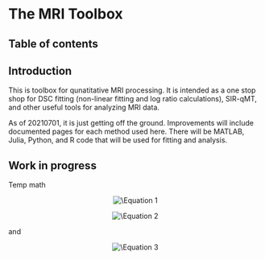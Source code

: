 # The MRI Toolbox

## Table of contents

## Introduction

This is toolbox for qunatitative MRI processing. It is intended as a one stop shop for DSC fitting (non-linear fitting and log ratio calculations), SIR-qMT, and other useful tools for analyzing MRI data. 

As of 20210701, it is just getting off the ground. Improvements will include documented pages for each method used here. There will be MATLAB, Julia, Python, and R code that will be used for fitting and analysis.

## Work in progress

Temp math
<p align="center">
<img src="https://latex.codecogs.com/svg.latex?\space\frac{M_f(t)}{M_{f\infty}}=b_f^+exp(-R_1^+t)+b_f^-exp(-R_1^-t)+1" title="\Equation 1" />
</p>

<p align="center">
<img src="https://latex.codecogs.com/svg.latex?\space\2R_1^\pm=R_{1f}+R_{1m}+k_{fm}+k_{mf}\pm\sqrt{(R_{1f}-R_{1m}+k_{fm}-k_{mf})^2+4k_{fm}k_{mf}}" title="\Equation 2" />
</p>

and

<p align="center">
<img src="https://latex.codecogs.com/svg.latex?\spaceb_f^\pm=\pm\frac{[\frac{s_fM_f(0^-)}{M_{f\infty}}-1](R_{1f}-R_1^\pm)+[\frac{S_fM_f(0^-)}{M_{f\infty}}-\frac{S_mM_m(0^-)}{M_{m\infty}}]k_{fm}}{R_1^+-R_1^-}" title="\Equation 3" />
</p>
